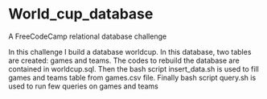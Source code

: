 # World_cup_database
A FreeCodeCamp relational database challenge

In this challenge I build a database worldcup. In this database, two tables are created: games and teams. The codes to rebuild the database are contained in worldcup.sql.
Then the bash script insert_data.sh is used to fill games and teams table from games.csv file.
Finally bash script query.sh is used to run few queries on games and teams
